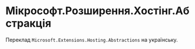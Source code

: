 Мікрософт.Розширення.Хостінг.Абстракція
================================

Переклад `Microsoft.Extensions.Hosting.Abstractions` на українську.
